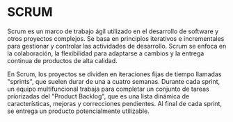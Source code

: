 
# SCRUM

Scrum es un marco de trabajo ágil utilizado en el desarrollo de software y otros proyectos complejos. Se basa en principios iterativos e incrementales para gestionar y controlar las actividades de desarrollo. Scrum se enfoca en la colaboración, la flexibilidad para adaptarse a cambios y la entrega continua de productos de alta calidad.

En Scrum, los proyectos se dividen en iteraciones fijas de tiempo llamadas "sprints", que suelen durar de una a cuatro semanas. Durante cada sprint, un equipo multifuncional trabaja para completar un conjunto de tareas priorizadas del "Product Backlog", que es una lista dinámica de características, mejoras y correcciones pendientes. Al final de cada sprint, se entrega un producto potencialmente utilizable.
